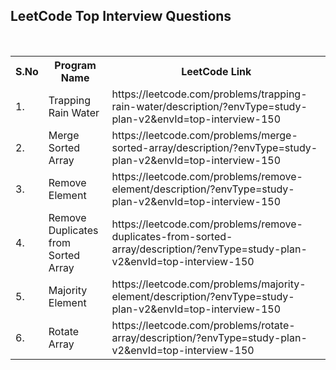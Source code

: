 <h2>LeetCode Top Interview Questions</h2>
<br>
<table>        
  <tr>
    <th>S.No</th> 
    <th>Program Name</th>
    <th>LeetCode Link</th>
  </tr>    
  <tr>
    <td>1.</td>
    <td>Trapping Rain Water</td>
    <td>https://leetcode.com/problems/trapping-rain-water/description/?envType=study-plan-v2&envId=top-interview-150</td>
  </tr>
  <tr>
    <td>2.</td>
    <td>Merge Sorted Array</td>
    <td>https://leetcode.com/problems/merge-sorted-array/description/?envType=study-plan-v2&envId=top-interview-150</td>
  </tr>
  <tr>
    <td>3.</td>
    <td>Remove Element</td>
    <td>https://leetcode.com/problems/remove-element/description/?envType=study-plan-v2&envId=top-interview-150</td>
  </tr>
  <tr>
    <td>4.</td>
    <td>Remove Duplicates from Sorted Array</td>
    <td>https://leetcode.com/problems/remove-duplicates-from-sorted-array/description/?envType=study-plan-v2&envId=top-interview-150</td>
  </tr>
  <tr>
    <td>5.</td>
    <td>Majority Element</td>
    <td>https://leetcode.com/problems/majority-element/description/?envType=study-plan-v2&envId=top-interview-150</td>
  </tr>
  <tr>
    <td>6.</td>
    <td>Rotate Array</td>
    <td>https://leetcode.com/problems/rotate-array/description/?envType=study-plan-v2&envId=top-interview-150</td>
  </tr>
</table>
